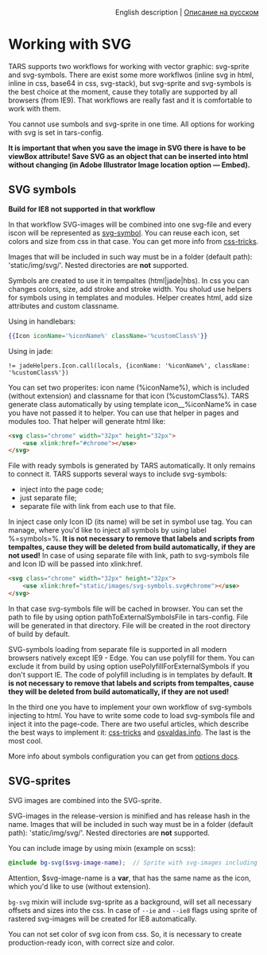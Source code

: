 <p align="right">
English description | <a href="../ru/svg-processing.md">Описание на русском</a>
</p>

# Working with SVG

TARS supports two workflows for working with vector graphic: svg-sprite and svg-symbols. There are exist some more workflwos (inline svg in html, inline in css, base64 in css, svg-stack), but svg-sprite and svg-symbols is the best choice at the moment, cause they totally are supported by all browsers (from IE9). That workflows are really fast and it is comfortable to work with them.

You cannot use sumbols and svg-sprite in one time. All options for working with svg is set in tars-config.

**It is important that when you save the image in SVG there is have to be viewBox attribute! Save SVG as an object that can be inserted into html without changing (in Adobe Illustrator Image location option — Embed).**

## SVG symbols

**Build for IE8 not supported in that workflow**

In that workflow SVG-images will be combined into one svg-file and every iscon will be represented as [svg-symbol](https://developer.mozilla.org/ru/docs/Web/SVG/Element/symbol). You can reuse each icon, set colors and size from css in that case. You can get more info from [css-tricks](https://css-tricks.com/svg-symbol-good-choice-icons/). 

Images that will be included in such way must be in a folder (default path): 'static/img/svg/'. Nested directories are **not** supported.

Symbols are created to use it in tempaltes (html|jade|hbs). In css you can changes colors, size, add stroke and stroke width. You sholud use helpers for symbols using in templates and modules. Helper creates html, add size attributes and custom classname.

Using in handlebars:
```handlebars
{{Icon iconName='%iconName%' className='%customClass%'}}
```

Using in jade:
```jade
!= jadeHelpers.Icon.call(locals, {iconName: '%iconName%', className: '%customClass%'})
```

You can set two properites: icon name (%iconName%), which is included (without extension) and classname for that icon (%customClass%). TARS generate class automatically by using template icon__%iconName% in case you have not passed it to helper. You can use that helper in pages and modules too. That helper will generate html like:
```html
<svg class="chrome" width="32px" height="32px">
    <use xlink:href="#chrome"></use>
</svg>
```

File with ready symbols is generated by TARS automatically. It only remains to connect it. TARS supports several ways to include svg-symbols:
* inject into the page code;
* just separate file;
* separate file with link from each use to that file.

In inject case only Icon ID (its name) will be set in symbol use tag. You can manage, where you'd like to inject all symbols by using label %=symbols=%. **It is not necessary to remove that labels and scripts from tempaltes, cause they will be deleted from build automatically, if they are not used!**
In case of using separate file with link, path to svg-symbols file and Icon ID will be passed into xlink:href.

```html
<svg class="chrome" width="32px" height="32px">
    <use xlink:href="static/images/svg-symbols.svg#chrome"></use>
</svg>
```

In that case svg-symbols file will be cached in browser. You can set the path to file by using option pathToExternalSymbolsFile in tars-config. File will be generated in that directory. File will be created in the root directory of build by default.

SVG-symbols loading from separate file is supported in all modern browsers natively except IE9 - Edge. You can use polyfill for them. You can exclude it from build by using option usePolyfillForExternalSymbols if you don't support IE. The code of polyfill including is in templates by default. **It is not necessary to remove that labels and scripts from tempaltes, cause they will be deleted from build automatically, if they are not used!**

In the third one you have to implement your own workflow of svg-symbols injecting to html. You have to write some code to load svg-symbols file and inject it into the page-code. There are two useful articles, which describe the best ways to implement it: [css-tricks](https://css-tricks.com/ajaxing-svg-sprite/) and [osvaldas.info](http://osvaldas.info/caching-svg-sprite-in-localstorage). The last is the most cool.

More info about symbols configuration you can get from [options docs](options#svg).

## SVG-sprites

SVG images are combined into the SVG-sprite.

SVG-images in the release-version is minified and has release hash in the name. Images that will be included in such way must be in a folder (default path): 'static/img/svg/'. Nested directories are **not** supported.

You can include image by using mixin (example on scss):
```scss
@include bg-svg($svg-image-name);  // Sprite with svg-images including
```

Attention, $svg-image-name is a **var**, that has the same name as the icon, which you'd like to use (without extension).

`bg-svg` mixin will include svg-sprite as a background, will set all necessary offsets and sizes into the css. In case of `--ie` and `--ie8` flags using sprite of rastered svg-images will be created for IE8 automatically.

You can not set color of svg icon from css. So, it is necessary to create production-ready icon, with correct size and color.

